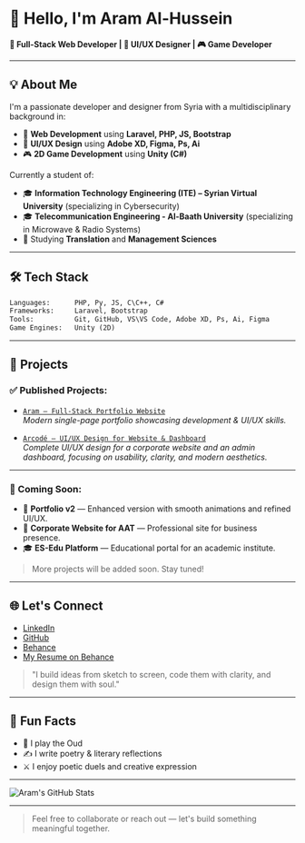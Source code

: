 # 👋 Hello, I'm Aram Al-Hussein

**🎯 Full-Stack Web Developer | 🎨 UI/UX Designer | 🎮 Game Developer**

---

## 💡 About Me

I'm a passionate developer and designer from Syria with a multidisciplinary background in:
- 🧠 **Web Development** using **Laravel, PHP, JS, Bootstrap**
- 🎨 **UI/UX Design** using **Adobe XD, Figma, Ps, Ai**
- 🎮 **2D Game Development** using **Unity (C#)**

Currently a student of:
- 🎓 **Information Technology Engineering (ITE) – Syrian Virtual University** (specializing in Cybersecurity)
- 🎓 **Telecommunication Engineering - Al-Baath University** (specializing in Microwave & Radio Systems)
- 📘 Studying **Translation** and **Management Sciences**

---

## 🛠️ Tech Stack

```txt
Languages:      PHP, Py, JS, C\C++, C#
Frameworks:     Laravel, Bootstrap
Tools:          Git, GitHub, VS\VS Code, Adobe XD, Ps, Ai, Figma
Game Engines:   Unity (2D)
```

---

## 📌 Projects

### ✅ Published Projects:

- [`Aram – Full-Stack Portfolio Website`](https://www.behance.net/gallery/227587105/Aram-Full-Stack-Portfolio-Website)  
  *Modern single-page portfolio showcasing development & UI/UX skills.*

- [`Arcodé – UI/UX Design for Website & Dashboard`](https://www.behance.net/gallery/227695387/Arcod-UIUX-Design-for-Website-Dashboard)  
  *Complete UI/UX design for a corporate website and an admin dashboard, focusing on usability, clarity, and modern aesthetics.*


---

### 🚧 Coming Soon:

- 🔧 **Portfolio v2** — Enhanced version with smooth animations and refined UI/UX.
- 🏢 **Corporate Website for AAT** — Professional site for business presence.
- 🎓 **ES-Edu Platform** — Educational portal for an academic institute.

> More projects will be added soon. Stay tuned!

---

## 🌐 Let's Connect

- [LinkedIn](https://www.linkedin.com/in/AramHussein)
- [GitHub](https://github.com/AramAlHussein)
- [Behance](https://www.behance.net/AramAlHussein)
- [My Resume on Behance](https://www.behance.net/AramAlHussein/resume)

> "I build ideas from sketch to screen, code them with clarity, and design them with soul."

---

## 🧩 Fun Facts

- 🎼 I play the Oud
- ✍️ I write poetry & literary reflections
- ⚔️ I enjoy poetic duels and creative expression

---

![Aram's GitHub Stats](https://github-readme-stats.vercel.app/api?username=AramAlHussein&show_icons=true&theme=radical)

---

> Feel free to collaborate or reach out — let's build something meaningful together.
